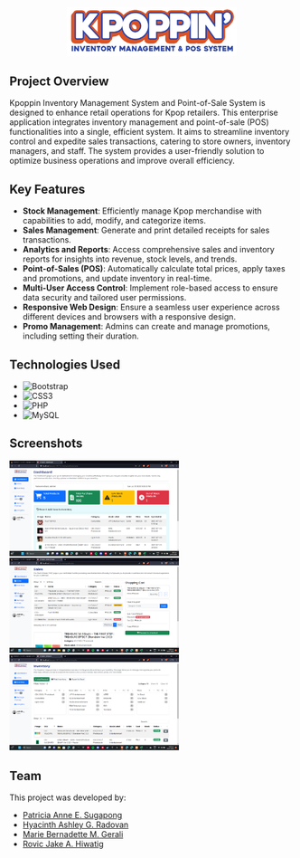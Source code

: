 <div align="center">
  <img src="images/logo.png" alt="Kpoppin Logo" width="300"/>
</div>

## Project Overview

Kpoppin Inventory Management System and Point-of-Sale System is designed to enhance retail operations for Kpop retailers. This enterprise application integrates inventory management and point-of-sale (POS) functionalities into a single, efficient system. It aims to streamline inventory control and expedite sales transactions, catering to store owners, inventory managers, and staff. The system provides a user-friendly solution to optimize business operations and improve overall efficiency.

## Key Features

- **Stock Management**: Efficiently manage Kpop merchandise with capabilities to add, modify, and categorize items.
- **Sales Management**: Generate and print detailed receipts for sales transactions.
- **Analytics and Reports**: Access comprehensive sales and inventory reports for insights into revenue, stock levels, and trends.
- **Point-of-Sales (POS)**: Automatically calculate total prices, apply taxes and promotions, and update inventory in real-time.
- **Multi-User Access Control**: Implement role-based access to ensure data security and tailored user permissions.
- **Responsive Web Design**: Ensure a seamless user experience across different devices and browsers with a responsive design.
- **Promo Management**: Admins can create and manage promotions, including setting their duration.

## Technologies Used
- ![Bootstrap](https://img.shields.io/badge/bootstrap-%238511FA.svg?style=for-the-badge&logo=bootstrap&logoColor=white)
- ![CSS3](https://img.shields.io/badge/css3-%231572B6.svg?style=for-the-badge&logo=css3&logoColor=white)
- ![PHP](https://img.shields.io/badge/php-%23777BB4.svg?style=for-the-badge&logo=php&logoColor=white)
- ![MySQL](https://img.shields.io/badge/mysql-4479A1.svg?style=for-the-badge&logo=mysql&logoColor=white)

## Screenshots
  <img src="screenshots/dashboard.png" alt="Dashboard" width="300"/>
  <img src="screenshots/sales.png" alt="Sales" width="300"/>
  <img src="screenshots/inventory.png" alt="Inventory" width="300"/>

## Team

This project was developed by:

- [Patricia Anne E. Sugapong](https://github.com/PatriciaSugapong)
- [Hyacinth Ashley G. Radovan](https://github.com/HyacinthAshleyRadovan)
- [Marie Bernadette M. Gerali](https://github.com/MarieGerali)
- [Rovic Jake A. Hiwatig](https://github.com/rovichwtg)
